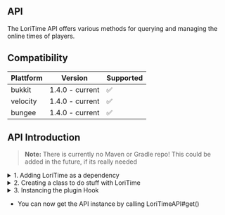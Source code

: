 ## API

The LoriTime API offers various methods for querying and managing the online times of players.

## Compatibility
| Plattform | Version         | Supported |
|-----------|-----------------|-----------|
| bukkit    | 1.4.0 - current | ✅         |
| velocity  | 1.4.0 - current | ✅         |
| bungee    | 1.4.0 - current | ✅         |

## API Introduction

> **Note:** There is currently no Maven or Gradle repo! This could be added in the future, if its really needed

<details>
<summary>1. Adding LoriTime as a dependency</summary>

```yml
name: MyPlugin
version: 1.0
main: myplugin.MyPlugin
author: MaxMustermann
description: 'A plugin that hooks with the LoriTime API!'
softdepend: # or 'depend'
  - LoriTime
```

</details>

<details>
<summary>2. Creating a class to do stuff with LoriTime</summary>

```java
public class LoriTimeAPIHook {
  
    public LoriTimeAPIHook() {
        // Ready to do stuff with the API
    }

}
```

</details>

<details>
<summary>3. Instancing the plugin Hook</summary>

```java
public class MyPlugin extends JavaPlugin {
    private LoriTimeAPIHook loriTimeHook;

    @Override
    public void onEnable() {
        if (Bukkit.getPluginManager().getPlugin("LoriTime") != null) {
            this.loriTimeHook = new LoriTimeAPIHook();
        }
    }
}
```

</details>

* You can now get the API instance by calling LoriTimeAPI#get()
